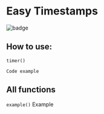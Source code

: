 # Easy Timestamps
  ![badge](https://img.shields.io/badge/made%20with-nerd%20sweat-lightgrey)

## How to use:
`timer()`

    Code example

## All functions
`example()` Example
